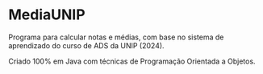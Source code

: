 # MediaUNIP
 Programa para calcular notas e médias, com base no sistema de aprendizado do curso de ADS da UNIP (2024).

 Criado 100% em Java com técnicas de Programação Orientada a Objetos.
